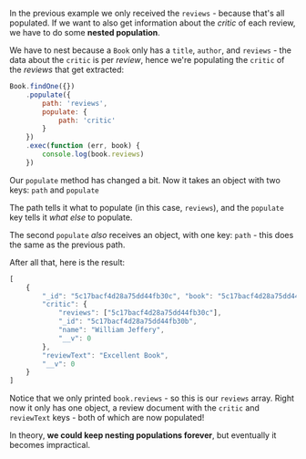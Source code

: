 
In the previous example we only received the `reviews` - because that's all populated. If we want to also get information about the _critic_ of each review, we have to do some **nested population**.

  

We have to nest because a `Book` only has a `title`, `author`, and `reviews` - the data about the `critic` is per _review_, hence we're populating the `critic` of the _reviews_ that get extracted:

```js
Book.findOne({})
    .populate({
        path: 'reviews',
        populate: {
            path: 'critic'
        }
    })
    .exec(function (err, book) {
        console.log(book.reviews)
    })
```
  

Our `populate` method has changed a bit. Now it takes an object with two keys: `path` and `populate`

  

The path tells it what to populate (in this case, `reviews`), and the `populate` key tells it _what else_ to populate.

  

The second `populate` _also_ receives an object, with one key: `path` - this does the same as the previous path.

  

After all that, here is the result:


```js
[
    {
        "_id": "5c17bacf4d28a75dd44fb30c", "book": "5c17bacf4d28a75dd44fb30a",
        "critic": {
            "reviews": ["5c17bacf4d28a75dd44fb30c"],
            "_id": "5c17bacf4d28a75dd44fb30b",
            "name": "William Jeffery",
            "__v": 0
        },
        "reviewText": "Excellent Book",
        "__v": 0
    }
]
```
  

Notice that we only printed `book.reviews` - so this is our `reviews` array. Right now it only has one object, a review document with the `critic` and `reviewText` keys - both of which are now populated!

  

In theory, **we could keep nesting populations forever**, but eventually it becomes impractical.
